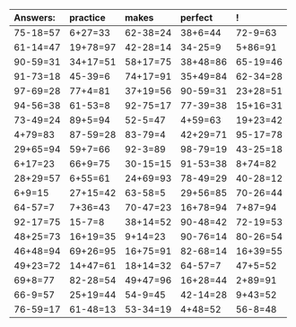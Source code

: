 | Answers: | practice | makes | perfect | ! |
| :--- | :--- | :--- | :--- | :--- |
| 75-18=57 | 6+27=33 | 62-38=24 | 38+6=44 | 72-9=63 | 
| 61-14=47 | 19+78=97 | 42-28=14 | 34-25=9 | 5+86=91 | 
| 90-59=31 | 34+17=51 | 58+17=75 | 38+48=86 | 65-19=46 | 
| 91-73=18 | 45-39=6 | 74+17=91 | 35+49=84 | 62-34=28 | 
| 97-69=28 | 77+4=81 | 37+19=56 | 90-59=31 | 23+28=51 | 
| 94-56=38 | 61-53=8 | 92-75=17 | 77-39=38 | 15+16=31 | 
| 73-49=24 | 89+5=94 | 52-5=47 | 4+59=63 | 19+23=42 | 
| 4+79=83 | 87-59=28 | 83-79=4 | 42+29=71 | 95-17=78 | 
| 29+65=94 | 59+7=66 | 92-3=89 | 98-79=19 | 43-25=18 | 
| 6+17=23 | 66+9=75 | 30-15=15 | 91-53=38 | 8+74=82 | 
| 28+29=57 | 6+55=61 | 24+69=93 | 78-49=29 | 40-28=12 | 
| 6+9=15 | 27+15=42 | 63-58=5 | 29+56=85 | 70-26=44 | 
| 64-57=7 | 7+36=43 | 70-47=23 | 16+78=94 | 7+87=94 | 
| 92-17=75 | 15-7=8 | 38+14=52 | 90-48=42 | 72-19=53 | 
| 48+25=73 | 16+19=35 | 9+14=23 | 90-76=14 | 80-26=54 | 
| 46+48=94 | 69+26=95 | 16+75=91 | 82-68=14 | 16+39=55 | 
| 49+23=72 | 14+47=61 | 18+14=32 | 64-57=7 | 47+5=52 | 
| 69+8=77 | 82-28=54 | 49+47=96 | 16+28=44 | 2+89=91 | 
| 66-9=57 | 25+19=44 | 54-9=45 | 42-14=28 | 9+43=52 | 
| 76-59=17 | 61-48=13 | 53-34=19 | 4+48=52 | 56-8=48 | 
